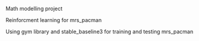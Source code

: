 Math modelling project

Reinforcment learning for mrs_pacman

Using gym library and stable_baseline3 for training and testing mrs_pacman
